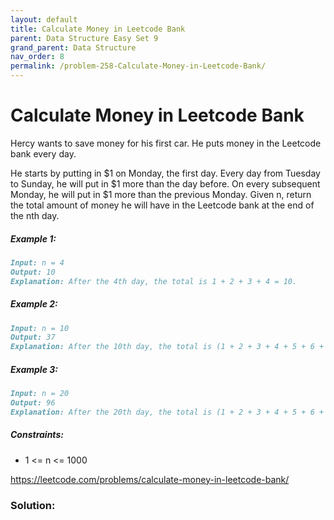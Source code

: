 ```yaml
---
layout: default
title: Calculate Money in Leetcode Bank
parent: Data Structure Easy Set 9
grand_parent: Data Structure
nav_order: 8
permalink: /problem-258-Calculate-Money-in-Leetcode-Bank/
---
```

# Calculate Money in Leetcode Bank
Hercy wants to save money for his first car. He puts money in the Leetcode bank every day.

He starts by putting in $1 on Monday, the first day. Every day from Tuesday to Sunday, he will put in $1 more than the day before. On every subsequent Monday, he will put in $1 more than the previous Monday.
Given n, return the total amount of money he will have in the Leetcode bank at the end of the nth day.

##### Example 1:
```markdown
Input: n = 4
Output: 10
Explanation: After the 4th day, the total is 1 + 2 + 3 + 4 = 10.
```
##### Example 2:
```markdown
Input: n = 10
Output: 37
Explanation: After the 10th day, the total is (1 + 2 + 3 + 4 + 5 + 6 + 7) + (2 + 3 + 4) = 37. Notice that on the 2nd Monday, Hercy only puts in $2.
```
##### Example 3:
```markdown
Input: n = 20
Output: 96
Explanation: After the 20th day, the total is (1 + 2 + 3 + 4 + 5 + 6 + 7) + (2 + 3 + 4 + 5 + 6 + 7 + 8) + (3 + 4 + 5 + 6 + 7 + 8) = 96.
```
##### Constraints:
* 1 <= n <= 1000

https://leetcode.com/problems/calculate-money-in-leetcode-bank/
### Solution:
```java

```